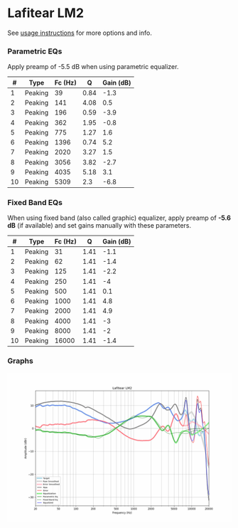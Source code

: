 # Lafitear LM2
See [usage instructions](https://github.com/jaakkopasanen/AutoEq#usage) for more options and info.

### Parametric EQs
Apply preamp of -5.5 dB when using parametric equalizer.

|   # | Type    |   Fc (Hz) |    Q |   Gain (dB) |
|-----|---------|-----------|------|-------------|
|   1 | Peaking |        39 | 0.84 |        -1.3 |
|   2 | Peaking |       141 | 4.08 |         0.5 |
|   3 | Peaking |       196 | 0.59 |        -3.9 |
|   4 | Peaking |       362 | 1.95 |        -0.8 |
|   5 | Peaking |       775 | 1.27 |         1.6 |
|   6 | Peaking |      1396 | 0.74 |         5.2 |
|   7 | Peaking |      2020 | 3.27 |         1.5 |
|   8 | Peaking |      3056 | 3.82 |        -2.7 |
|   9 | Peaking |      4035 | 5.18 |         3.1 |
|  10 | Peaking |      5309 | 2.3  |        -6.8 |

### Fixed Band EQs
When using fixed band (also called graphic) equalizer, apply preamp of **-5.6 dB** (if available) and set gains manually with these parameters.

|   # | Type    |   Fc (Hz) |    Q |   Gain (dB) |
|-----|---------|-----------|------|-------------|
|   1 | Peaking |        31 | 1.41 |        -1.1 |
|   2 | Peaking |        62 | 1.41 |        -1.4 |
|   3 | Peaking |       125 | 1.41 |        -2.2 |
|   4 | Peaking |       250 | 1.41 |        -4   |
|   5 | Peaking |       500 | 1.41 |         0.1 |
|   6 | Peaking |      1000 | 1.41 |         4.8 |
|   7 | Peaking |      2000 | 1.41 |         4.9 |
|   8 | Peaking |      4000 | 1.41 |        -3   |
|   9 | Peaking |      8000 | 1.41 |        -2   |
|  10 | Peaking |     16000 | 1.41 |        -1.4 |

### Graphs
![](./Lafitear%20LM2.png)
